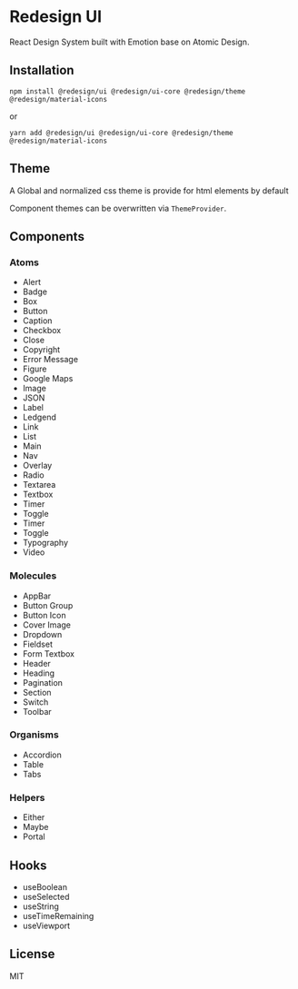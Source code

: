 # Redesign UI

React Design System built with Emotion base on Atomic Design.

## Installation

`npm install @redesign/ui @redesign/ui-core @redesign/theme @redesign/material-icons`

or

`yarn add @redesign/ui @redesign/ui-core @redesign/theme @redesign/material-icons`

## Theme

A Global and normalized css theme is provide for html elements by default

Component themes can be overwritten via `ThemeProvider`.

## Components

### Atoms

- Alert
- Badge
- Box
- Button
- Caption
- Checkbox
- Close
- Copyright
- Error Message
- Figure
- Google Maps
- Image
- JSON
- Label
- Ledgend
- Link
- List
- Main
- Nav
- Overlay
- Radio
- Textarea
- Textbox
- Timer
- Toggle
- Timer
- Toggle
- Typography
- Video

### Molecules

- AppBar
- Button Group
- Button Icon
- Cover Image
- Dropdown
- Fieldset
- Form Textbox
- Header
- Heading
- Pagination
- Section
- Switch
- Toolbar

### Organisms

- Accordion
- Table
- Tabs

### Helpers

- Either
- Maybe
- Portal

## Hooks

- useBoolean
- useSelected
- useString
- useTimeRemaining
- useViewport

## License

MIT
